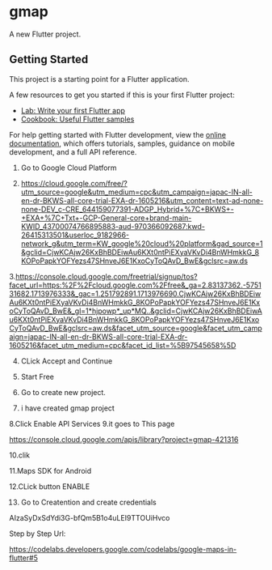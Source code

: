 # gmap

A new Flutter project.

## Getting Started

This project is a starting point for a Flutter application.

A few resources to get you started if this is your first Flutter project:

- [Lab: Write your first Flutter app](https://docs.flutter.dev/get-started/codelab)
- [Cookbook: Useful Flutter samples](https://docs.flutter.dev/cookbook)

For help getting started with Flutter development, view the
[online documentation](https://docs.flutter.dev/), which offers tutorials,
samples, guidance on mobile development, and a full API reference.


1. Go to Google Cloud Platform

2. https://cloud.google.com/free/?utm_source=google&utm_medium=cpc&utm_campaign=japac-IN-all-en-dr-BKWS-all-core-trial-EXA-dr-1605216&utm_content=text-ad-none-none-DEV_c-CRE_644159077391-ADGP_Hybrid+%7C+BKWS+-+EXA+%7C+Txt+-GCP-General-core+brand-main-KWID_43700074766895883-aud-970366092687:kwd-26415313501&userloc_9182966-network_g&utm_term=KW_google%20cloud%20platform&gad_source=1&gclid=CjwKCAjw26KxBhBDEiwAu6KXt0ntPiEXyaVKvDi4BnWHmkkG_8KOPoPapkYOFYezs47SHnveJ6E1KxoCyToQAvD_BwE&gclsrc=aw.ds

3.https://console.cloud.google.com/freetrial/signup/tos?facet_url=https:%2F%2Fcloud.google.com%2Ffree&_ga=2.83137362.-575131682.1713976333&_gac=1.251792891.1713976690.CjwKCAjw26KxBhBDEiwAu6KXt0ntPiEXyaVKvDi4BnWHmkkG_8KOPoPapkYOFYezs47SHnveJ6E1KxoCyToQAvD_BwE&_gl=1*hjpowp*_up*MQ..&gclid=CjwKCAjw26KxBhBDEiwAu6KXt0ntPiEXyaVKvDi4BnWHmkkG_8KOPoPapkYOFYezs47SHnveJ6E1KxoCyToQAvD_BwE&gclsrc=aw.ds&facet_utm_source=google&facet_utm_campaign=japac-IN-all-en-dr-BKWS-all-core-trial-EXA-dr-1605216&facet_utm_medium=cpc&facet_id_list=%5B97545658%5D

4. CLick Accept and Continue

5. Start Free

6. Go to create new project.
7. i have created gmap project

8.Click Enable API Services
9.it goes to This page

https://console.cloud.google.com/apis/library?project=gmap-421316

10.clik

11.Maps SDK for Android

12.CLick button ENABLE

13. Go to Creatention and create credentials

AIzaSyDxSdYdi3G-bfQm5B1o4uLEI9TTOUiHvco

Step by Step Url:

https://codelabs.developers.google.com/codelabs/google-maps-in-flutter#5


